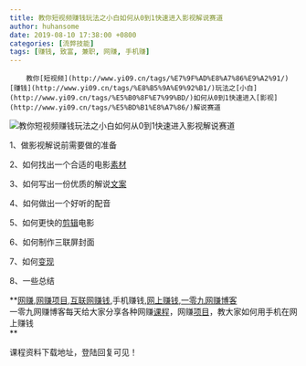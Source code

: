 ```yaml
---
title: 教你短视频赚钱玩法之小白如何从0到1快速进入影视解说赛道
author: huhansome
date: 2019-08-10 17:38:00 +0800
categories: [流弊技能]
tags: [赚钱, 致富, 兼职, 网赚, 手机赚]
---
```



        教你[短视频](http://www.yi09.cn/tags/%E7%9F%AD%E8%A7%86%E9%A2%91/)[赚钱](http://www.yi09.cn/tags/%E8%B5%9A%E9%92%B1/)玩法之[小白](http://www.yi09.cn/tags/%E5%B0%8F%E7%99%BD/)如何从0到1快速进入[影视](http://www.yi09.cn/tags/%E5%BD%B1%E8%A7%86/)解说赛道

![教你短视频赚钱玩法之小白如何从0到1快速进入影视解说赛道](http://www.yi09.cn/zb_users/upload/2021/08/20210807171547162832774727408.jpeg)

1、做影视解说前需要做的准备

  

2、如何找出一个合适的电影[素材](http://www.yi09.cn/tags/%E7%B4%A0%E6%9D%90/)

  

3、如何写出一份优质的解说[文案](http://www.yi09.cn/tags/%E6%96%87%E6%A1%88/)

  

4、如何做出一个好听的配音

  

5、如何更快的[剪辑](http://www.yi09.cn/tags/%E5%89%AA%E8%BE%91/)电影

  

6、如何制作三联屏封面

  

7、如何[变现](http://www.yi09.cn/tags/%E5%8F%98%E7%8E%B0/)

  

8、一些总结

  

  

**[网赚](http://www.yi09.cn/tags/%E7%BD%91%E8%B5%9A/),[网赚项目](http://www.yi09.cn/tags/%E7%BD%91%E8%B5%9A%E9%A1%B9%E7%9B%AE/),[互联网赚钱](http://www.yi09.cn/tags/%E4%BA%92%E8%81%94%E7%BD%91%E8%B5%9A%E9%92%B1/),手机赚钱,[网上赚钱](http://www.yi09.cn/tags/%E7%BD%91%E4%B8%8A%E8%B5%9A%E9%92%B1/),[一零九网赚博客](http://www.yi09.cn/tags/%E4%B8%80%E9%9B%B6%E4%B9%9D%E7%BD%91%E8%B5%9A%E5%8D%9A%E5%AE%A2/)  
一零九网赚博客每天给大家分享各种网赚[课程](http://www.yi09.cn/tags/%E8%AF%BE%E7%A8%8B/)，网赚[项目](http://www.yi09.cn/tags/%E9%A1%B9%E7%9B%AE/)，教大家如何用手机在网上赚钱  
**  
  
  

课程资料下载地址，登陆回复可见！

